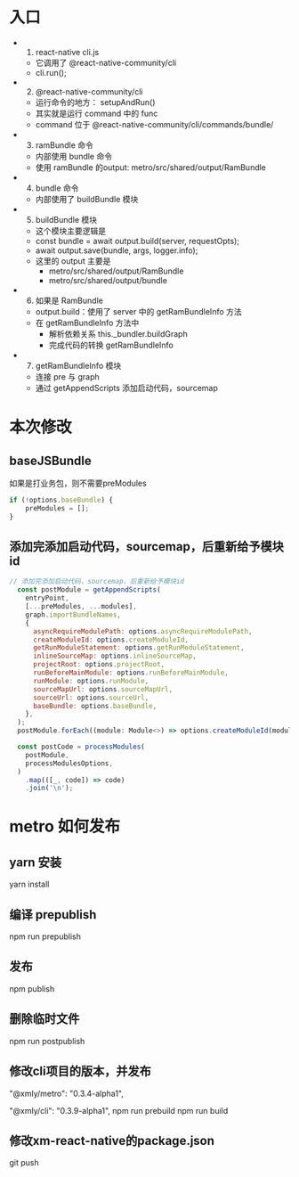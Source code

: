 # 入口

- 1. react-native cli.js
    - 它调用了 @react-native-community/cli
    - cli.run();
- 2. @react-native-community/cli
    - 运行命令的地方： setupAndRun()
    - 其实就是运行 command 中的 func
    - command 位于 @react-native-community/cli/commands/bundle/
- 3. ramBundle 命令
    - 内部使用 bundle 命令
    - 使用 ramBundle 的output: metro/src/shared/output/RamBundle
- 4. bundle 命令
    - 内部使用了 buildBundle 模块
- 5. buildBundle 模块
    - 这个模块主要逻辑是
    - const bundle = await output.build(server, requestOpts);
    - await output.save(bundle, args, logger.info);
    - 这里的 output 主要是 
        - metro/src/shared/output/RamBundle
        - metro/src/shared/output/bundle
- 6. 如果是 RamBundle 
    - output.build：使用了 server 中的 getRamBundleInfo 方法
    - 在 getRamBundleInfo 方法中
        - 解析依赖关系 this._bundler.buildGraph
        - 完成代码的转换 getRamBundleInfo
- 7. getRamBundleInfo 模块
    - 连接 pre 与 graph
    - 通过 getAppendScripts 添加启动代码，sourcemap



# 本次修改
## baseJSBundle
如果是打业务包，则不需要preModules
```js
if (!options.baseBundle) {
    preModules = [];
}
```

## 添加完添加启动代码，sourcemap，后重新给予模块id
```js
// 添加完添加启动代码，sourcemap，后重新给予模块id
  const postModule = getAppendScripts(
    entryPoint,
    [...preModules, ...modules],
    graph.importBundleNames,
    {
      asyncRequireModulePath: options.asyncRequireModulePath,
      createModuleId: options.createModuleId,
      getRunModuleStatement: options.getRunModuleStatement,
      inlineSourceMap: options.inlineSourceMap,
      projectRoot: options.projectRoot,
      runBeforeMainModule: options.runBeforeMainModule,
      runModule: options.runModule,
      sourceMapUrl: options.sourceMapUrl,
      sourceUrl: options.sourceUrl,
      baseBundle: options.baseBundle,
    },
  );
  postModule.forEach((module: Module<>) => options.createModuleId(module.path));

  const postCode = processModules(
    postModule,
    processModulesOptions,
  )
    .map(([_, code]) => code)
    .join('\n');
```

# metro 如何发布
## yarn 安装
yarn install

## 编译 prepublish
npm run prepublish

## 发布
npm publish

## 删除临时文件
npm run postpublish

## 修改cli项目的版本，并发布
"@xmly/metro": "0.3.4-alpha1",

"@xmly/cli": "0.3.9-alpha1",
npm run prebuild
npm run build

## 修改xm-react-native的package.json
git push


